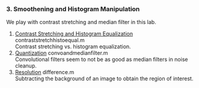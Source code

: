 ### 3. Smoothening and Histogram Manipulation
We play with contrast stretching and median filter in this lab.

1. [Contrast Stretching and Histogram Equalization](../3.%20Smoothening%20and%20Histogram%20Manipulation/contraststretchhistoequal.m) contraststretchhistoequal.m  
    Contrast stretching vs. histogram equalization.
2. [Quantization](../3.%20Smoothening%20and%20Histogram%20Manipulation/convoandmedianfilter.m) convoandmedianfilter.m  
    Convolutional filters seem to not be as good as median filters in noise cleanup.
3. [Resolution](../3.%20Smoothening%20and%20Histogram%20Manipulation/difference.m) difference.m  
    Subtracting the background of an image to obtain the region of interest.
